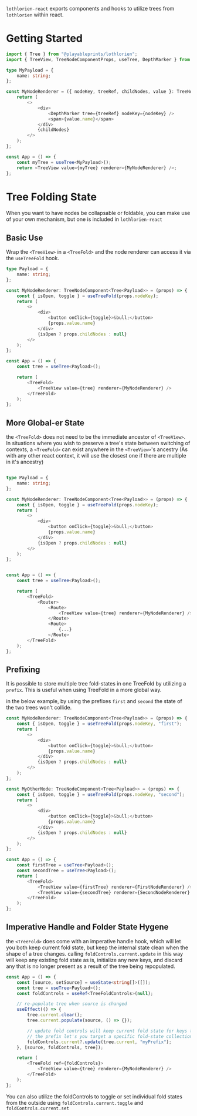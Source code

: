 `lothlorien-react` exports components and hooks to utilize trees from `lothlorien` within react.

# Getting Started

```ts
import { Tree } from "@playableprints/lothlorien";
import { TreeView, TreeNodeComponentProps, useTree, DepthMarker } from "@playableprints/lothlorien-react";

type MyPayload = {
    name: string;
};

const MyNodeRenderer = ({ nodeKey, treeRef, childNodes, value }: TreeNodeComponentProps<Tree<MyPayload>>) => {
    return (
        <>
            <div>
                <DepthMarker tree={treeRef} nodeKey={nodeKey} />
                <span>{value.name}</span>
            </div>
            {childNodes}
        </>
    );
};

const App = () => {
    const myTree = useTree<MyPayload>();
    return <TreeView value={myTree} renderer={MyNodeRenderer} />;
};
```

# Tree Folding State

When you want to have nodes be collapsable or foldable, you can make use of your own mechanism, but one is included in `lothlorien-react`

## Basic Use

Wrap the `<TreeView>` in a `<TreeFold>` and the node renderer can access it via the `useTreeFold` hook.

```ts
type Payload = {
    name: string;
};

const MyNodeRenderer: TreeNodeComponent<Tree<Payload>> = (props) => {
    const { isOpen, toggle } = useTreeFold(props.nodeKey);
    return (
        <>
            <div>
                <button onClick={toggle}>&bull;</button>
                {props.value.name}
            </div>
            {isOpen ? props.childNodes : null}
        </>
    );
};

const App = () => {
    const tree = useTree<Payload>();

    return (
        <TreeFold>
            <TreeView value={tree} renderer={MyNodeRenderer} />
        </TreeFold>
    );
};
```

## More Global-er State

the `<TreeFold>` does not need to be the immediate ancestor of `<TreeView>`. In situations where you wish to preserve a tree's state between switching of contexts, a `<TreeFold>` can exist anywhere in the `<TreeView>`'s ancestry (As with any other react context, it will use the closest one if there are multiple in it's ancestry)

```ts

type Payload = {
    name: string;
};

const MyNodeRenderer: TreeNodeComponent<Tree<Payload>> = (props) => {
    const { isOpen, toggle } = useTreeFold(props.nodeKey);
    return (
        <>
            <div>
                <button onClick={toggle}>&bull;</button>
                {props.value.name}
            </div>
            {isOpen ? props.childNodes : null}
        </>
    );
};


const App = () => {
    const tree = useTree<Payload>();

    return (
        <TreeFold>
            <Router>
                <Route>
                    <TreeView value={tree} renderer={MyNodeRenderer} />
                </Route>
                <Route>
                    {...}
                </Route>
        </TreeFold>
    );
};
```

## Prefixing

It is possible to store multiple tree fold-states in one TreeFold by utilizing a `prefix`. This is useful when using TreeFold in a more global way.

in the below example, by using the prefixes `first` and `second` the state of the two trees won't collide.

```ts
const MyNodeRenderer: TreeNodeComponent<Tree<Payload>> = (props) => {
    const { isOpen, toggle } = useTreeFold(props.nodeKey, "first");
    return (
        <>
            <div>
                <button onClick={toggle}>&bull;</button>
                {props.value.name}
            </div>
            {isOpen ? props.childNodes : null}
        </>
    );
};

const MyOtherNode: TreeNodeComponent<Tree<Payload>> = (props) => {
    const { isOpen, toggle } = useTreeFold(props.nodeKey, "second");
    return (
        <>
            <div>
                <button onClick={toggle}>&bull;</button>
                {props.value.name}
            </div>
            {isOpen ? props.childNodes : null}
        </>
    );
};

const App = () => {
    const firstTree = useTree<Payload>();
    const secondTree = useTree<Payload>();
    return (
        <TreeFold>
            <TreeView value={firstTree} renderer={FirstNodeRenderer} />
            <TreeView value={secondTree} renderer={SecondNodeRenderer} />
        </TreeFold>
    );
};
```

## Imperative Handle and Folder State Hygene

the `<TreeFold>` does come with an imperative handle hook, which will let you both keep current fold state, but keep the internal state clean when the shape of a tree changes.
calling `foldControls.current.update` in this way will keep any existing fold state as is, initialize any new keys, and discard any that is no longer present as a result of the tree being repopulated.

```ts
const App = () => {
    const [source, setSource] = useState<string[]>([]);
    const tree = useTree<Payload>();
    const foldControls = useRef<TreeFoldControls>(null);

    // re-populate tree when source is changed
    useEffect(() => {
        tree.current.clear();
        tree.current.populate(source, () => {});

        // update fold controls will keep current fold state for keys that still exist, initialize new keys, and remove any now-unused keys.
        // the prefix let's you target a specific fold-state collection, but is optional if you're only handling one tree's state.
        foldControls.current?.update(tree.current, "myPrefix");
    }, [source, foldControls, tree]);

    return (
        <TreeFold ref={foldControls}>
            <TreeView value={tree} renderer={MyNodeRenderer} />
        </TreeFold>
    );
};
```

You can also utilize the foldControls to toggle or set individual fold states from the outside using `foldControls.current.toggle` and `foldControls.current.set`
